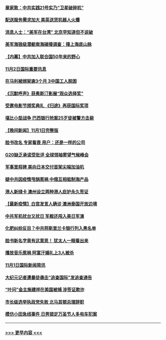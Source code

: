 #### [章家敦：中共实践21号实乃“卫星破碎机”](../pages/prog202/a103258427.md?t=11022050) 
#### [配送服务需求加大 美英送货机器人火爆](../pages/prog202/a103258433.md?t=11022050) 
#### [消息人士：“美军在台湾” 北京早知道但不说破](../pages/prog202/a103258348.md?t=11022050) 
#### [美军海狼级潜艇南海碰撞调查：撞上海底山脉](../pages/prog202/a103258349.md?t=11022050) 
#### [【内幕】中共加入联合国50年来的野心](../pages/prog202/a103258290.md?t=11022050) 
#### [11月2日国际重要讯息](../pages/prog202/a103258312.md?t=11022050) 
#### [在马利被绑架逾3个月 3中国工人脱困](../pages/prog202/a103258263.md?t=11022050) 
#### [《沉默呼声》获奥斯汀影展“观众选择奖”](../pages/prog202/a103258270.md?t=11022050) 
#### [受邀电影节颁奖典礼 《归途》再获国际奖项](../pages/prog202/a103257591.md?t=11022050) 
#### [堪比小型战争 巴西银行抢案25歹徒被警方击毙](../pages/prog202/a103257879.md?t=11022050) 
#### [【晚间新闻】11月1日完整版](../pages/prog202/a103258075.md?t=11022050) 
#### [脸书改名 专家看衰 用户：还是一样的公司](../pages/prog202/a103257953.md?t=11022050) 
#### [G20缺乏承诺受批评 全球领袖寄望气候峰会](../pages/prog202/a103257951.md?t=11022050) 
#### [军事里程碑 美向日本交付首架尖端加油机](../pages/prog202/a103257905.md?t=11022050) 
#### [疑中共因疫情甩锅惹祸 中俄互相抵制海产品](../pages/prog202/a103257877.md?t=11022050) 
#### [港人新绿卡 澳州设立两种港人庇护永久签证](../pages/prog202/a103257882.md?t=11022050) 
#### [【最新疫情】白宫发言人确诊 澳洲泰国开放边境](../pages/prog202/a103257695.md?t=11022050) 
#### [中共军机扰台又扰日 军舰还闯入美日军演](../pages/prog202/a103257653.md?t=11022050) 
#### [化肥纠纷反目？中共将斯里兰卡银行列入黑名单](../pages/prog202/a103257538.md?t=11022050) 
#### [脸书新名字竟有这意思！ 犹太人一眼看出来](../pages/prog202/a103257534.md?t=11022050) 
#### [播放音乐惹祸 阿富汗婚礼上3人被杀](../pages/prog202/a103257529.md?t=11022050) 
#### [11月1日国际新闻简讯](../pages/prog202/a103257460.md?t=11022050) 
#### [大纪元记者遭暴徒袭击“追查国际”发追查通告](../pages/prog202/a103257455.md?t=11022050) 
#### [“叶问”金主施建祥在美国被捕 涉签证欺诈](../pages/prog202/a103257450.md?t=11022050) 
#### [市长级选举执政党失败 北马其顿总理辞职](../pages/prog202/a103257330.md?t=11022050) 
#### [模仿小田急线事件 日男锁定万圣节人多电车犯案](../pages/prog202/a103257324.md?t=11022050) 

----
#### [ >>> 更早内容 <<< ](../indexes/prog202-earlier.md)
